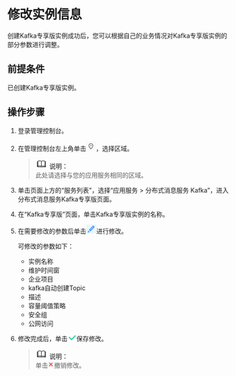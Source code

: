 # 修改实例信息<a name="ZH-CN_TOPIC_0169047414"></a>

创建Kafka专享版实例成功后，您可以根据自己的业务情况对Kafka专享版实例的部分参数进行调整。

## 前提条件<a name="section11712186286"></a>

已创建Kafka专享版实例。

## 操作步骤<a name="section0249155910409"></a>

1.  登录管理控制台。
2.  在管理控制台左上角单击![](figures/icon-region.png)，选择区域。

    >![](public_sys-resources/icon-note.gif) **说明：**   
    >此处请选择与您的应用服务相同的区域。  

3.  单击页面上方的“服务列表”，选择“应用服务 \> 分布式消息服务 Kafka”，进入分布式消息服务Kafka专享版页面。
4.  在“Kafka专享版”页面，单击Kafka专享版实例的名称。
5.  在需要修改的参数后单击![](figures/icon-edit01.png)进行修改。

    可修改的参数如下：

    -   实例名称
    -   维护时间窗
    -   企业项目
    -   kafka自动创建Topic
    -   描述
    -   容量阈值策略
    -   安全组
    -   公网访问

6.  修改完成后，单击![](figures/icon-right.png)保存修改。

    >![](public_sys-resources/icon-note.gif) **说明：**   
    >单击![](figures/icon-delete.png)撤销修改。  


